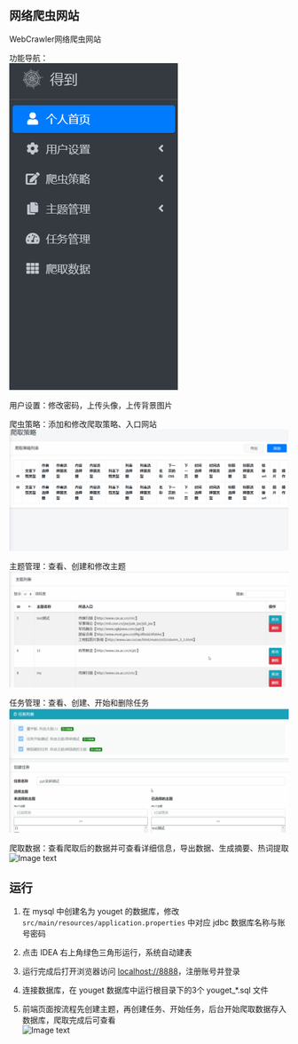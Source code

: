 ## 网络爬虫网站
WebCrawler网络爬虫网站  
  
功能导航：  
![Image text](screenShot/%E5%AF%BC%E8%88%AA%E6%A0%8F.gif)  
  
用户设置：修改密码，上传头像，上传背景图片  
  
爬虫策略：添加和修改爬取策略、入口网站  
![Image text](screenShot/%E7%88%AC%E5%8F%96%E7%AD%96%E7%95%A5.gif)  
  
主题管理：查看、创建和修改主题  
![Image text](screenShot/%E4%B8%BB%E9%A2%98%E5%88%97%E8%A1%A8.gif)  
  
任务管理：查看、创建、开始和删除任务  
![Image text](screenShot/%E4%BB%BB%E5%8A%A1%E5%88%97%E8%A1%A8.gif)  
  
爬取数据：查看爬取后的数据并可查看详细信息，导出数据、生成摘要、热词提取  
![Image text](screenShot/%E7%88%AC%E5%8F%96%E6%95%B0%E6%8D%AE.gif)

## 运行

1. 在 mysql 中创建名为 youget 的数据库，修改 `src/main/resources/application.properties` 中对应 jdbc 数据库名称与账号密码

2. 点击 IDEA 右上角绿色三角形运行，系统自动建表

3. 运行完成后打开浏览器访问 [localhost://8888](http://localhost:8888/)，注册账号并登录

4. 连接数据库，在 youget 数据库中运行根目录下的3个 youget_*.sql 文件

5. 前端页面按流程先创建主题，再创建任务、开始任务，后台开始爬取数据存入数据库，爬取完成后可查看  
  ![Image text](screenShot/process.gif)
